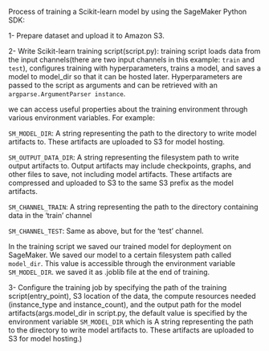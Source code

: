 Process of training a Scikit-learn model by using the SageMaker Python SDK:

1- Prepare dataset and upload it to Amazon S3.

2- Write Scikit-learn training script(script.py):
training script loads data from the input channels(there are two input channels in this example: `train` and `test`), configures training with hyperparameters, trains a model, and saves a model to model_dir so that it can be hosted later. Hyperparameters are passed to the script as arguments and can be retrieved with an `argparse.ArgumentParser instance`.

we can access useful properties about the training environment through various environment variables. For example:

`SM_MODEL_DIR`: A string representing the path to the directory to write model artifacts to. These artifacts are uploaded to S3 for model hosting.

`SM_OUTPUT_DATA_DIR`: A string representing the filesystem path to write output artifacts to. Output artifacts may include checkpoints, graphs, and other files to save, not including model artifacts. These artifacts are compressed and uploaded to S3 to the same S3 prefix as the model artifacts.

`SM_CHANNEL_TRAIN`: A string representing the path to the directory containing data in the ‘train’ channel

`SM_CHANNEL_TEST`: Same as above, but for the ‘test’ channel.

In the training script we saved our trained model for deployment on SageMaker. We saved our model to a certain filesystem path called `model_dir`. This value is accessible through the environment variable `SM_MODEL_DIR`. we saved it as .joblib file at the end of training.  

3- Configure the training job by specifying the path of the training script(entry_point), S3 location of the data, 
the compute resources needed (instance_type and instance_count), 
and the output path for the model artifacts(args.model_dir in script.py, the default value is specified by the 
environment variable `SM_MODEL_DIR` which is  A string representing the path to the directory to write 
model artifacts to. These artifacts are uploaded to S3 for model hosting.)

